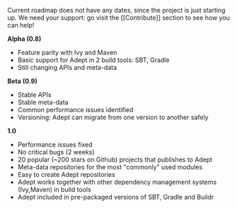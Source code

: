 Current roadmap does not have any dates, since the project is just starting up. 
We need your support: go visit the [[Contribute]] section to see how you can help!

**Alpha (0.8)**
- Feature parity with Ivy and Maven
- Basic support for Adept in 2 build tools: SBT, Gradle
- Still changing APIs and meta-data

**Beta (0.9)**
- Stable APIs
- Stable meta-data
- Common performance issues identified
- Versioning: Adept can migrate from one version to another safely

**1.0**
- Performance issues fixed
- No critical bugs (2 weeks)
- 20 popular (~200 stars on Github) projects that publishes to Adept
- Meta-data repositories for the most "commonly" used modules
- Easy to create Adept repositories
- Adept works together with other dependency management systems (Ivy,Maven) in build tools
- Adept included in pre-packaged versions of SBT, Gradle and Buildr